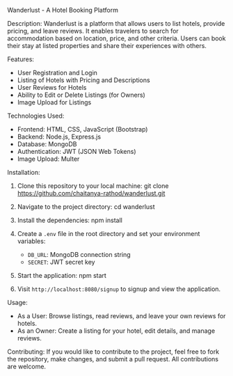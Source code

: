 Wanderlust - A Hotel Booking Platform

Description:
Wanderlust is a platform that allows users to list hotels, provide pricing, and leave reviews. It enables travelers to search for accommodation based on location, price, and other criteria. Users can book their stay at listed properties and share their experiences with others.

Features:
- User Registration and Login
- Listing of Hotels with Pricing and Descriptions
- User Reviews for Hotels
- Ability to Edit or Delete Listings (for Owners)
- Image Upload for Listings

Technologies Used:
- Frontend: HTML, CSS, JavaScript (Bootstrap)
- Backend: Node.js, Express.js
- Database: MongoDB
- Authentication: JWT (JSON Web Tokens)
- Image Upload: Multer

Installation:
1. Clone this repository to your local machine:
   git clone https://github.com/chaitanya-rathod/wanderlust.git

2. Navigate to the project directory:
   cd wanderlust

3. Install the dependencies:
   npm install

4. Create a `.env` file in the root directory and set your environment variables:
   - `DB_URL`: MongoDB connection string
   - `SECRET`: JWT secret key

5. Start the application:
   npm start

6. Visit `http://localhost:8080/signup` to signup and view the application.

Usage:
- As a User: Browse listings, read reviews, and leave your own reviews for hotels.
- As an Owner: Create a listing for your hotel, edit details, and manage reviews.

Contributing:
If you would like to contribute to the project, feel free to fork the repository, make changes, and submit a pull request. All contributions are welcome.




